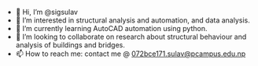 - 👋 Hi, I’m @sigsulav
- 👀 I’m interested in structural analysis and automation, and data analysis.
- 🌱 I’m currently learning AutoCAD automation using python.
- 💞️ I’m looking to collaborate on research about structural behaviour and analysis of buildings and bridges.
- 📫 How to reach me: contact me @ 072bce171.sulav@pcampus.edu.np

<!---
sigsulav/sigsulav is a ✨ special ✨ repository because its `README.md` (this file) appears on your GitHub profile.
You can click the Preview link to take a look at your changes.
--->
